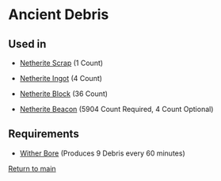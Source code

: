 # Ancient Debris

## Used in

- [Netherite Scrap](../resources/netherite_scrap.md) (1 Count)

- [Netherite Ingot](../resources/netherite_ingot.md) (4 Count)

- [Netherite Block](../blocks/netherite_ingot.md) (36 Count)

- [Netherite Beacon](../builds/netherite_beacon.md) (5904 Count Required, 4 Count Optional)

## Requirements

- [Wither Bore](../builds/wither_bore.md) (Produces 9 Debris every 60 minutes)



[Return to main](../main.md)
